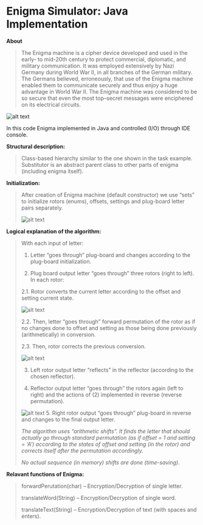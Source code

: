 # Enigma Simulator: Java Implementation

**About**

>The Enigma machine is a cipher device developed and used in the early- to mid-20th century to protect commercial, diplomatic, 
>and military communication. It was employed extensively by Nazi Germany during World War II, in all branches of the German military. 
>The Germans believed, erroneously, that use of the Enigma machine enabled them to communicate securely and thus enjoy a huge 
>advantage in World War II. The Enigma machine was considered to be so secure that even the most top–secret messages were enciphered 
>on its electrical circuits.

![alt text](enigma)

In this code Enigma implemented in Java and controlled (I/O) through IDE console.

**Structural description:**

>Class-based hierarchy similar to the one shown in the task example. Substitutor is an abstract parent class to other parts of 
>enigma (including enigma itself).

**Initialization:**

>After creation of Enigma machine (default constructor) we use “sets” to initialize rotors (enums), offsets, settings and 
>plug-board letter pairs separately.
>
>![alt text](1)

**Logical explanation of the algorithm:**

> With each input of letter:
>
>1. Letter “goes through” plug-board and changes according to the plug-board initialization.
>
>2. Plug board output letter “goes through” three rotors (right to left). In each rotor:
>
>	2.1. Rotor converts the current letter according to the offset and setting current state.
>
>	![alt text](2)
>
>	2.2. Then, letter “goes through” forward permutation of the rotor as if no changes done to offset and setting as those being 
>	done previously (arithmetically) in conversion.
>
>	2.3. Then, rotor corrects the previous conversion.
>
>	![alt text](3)
>
>3. Left rotor output letter “reflects” in the reflector (according to the chosen reflector).
>
>4. Reflector output letter “goes through” the rotors again (left to right) and the actions of (2) implemented in reverse (reverse 
>	permutation).
>
>![alt text](4)
>5. Right rotor output “goes through” plug-board in reverse and changes to the final output letter.
>
>
>*The algorithm uses “arithmetic shifts”. It finds the letter that should actually go through standard permutation (as if offset = 1 and* 
>*setting = ‘A’) according to the states of offset and setting (in the rotor) and corrects itself after the permutation accordingly.*
>
>*No actual sequence (in memory) shifts are done (time-saving).*


**Relavant functions of Enigma:**
>forwardPerutation(char) – Encryption/Decryption of single letter.
>
>translateWord(String) – Encryption/Decryption of single word.
>
>translateText(String) – Encryption/Decryption of text (with spaces and enters).